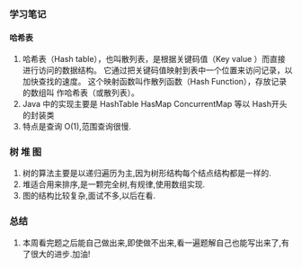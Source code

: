 ### 学习笔记

#### 哈希表
1. 哈希表（Hash table），也叫散列表，是根据关键码值（Key value ）而直接进行访问的数据结构。 它通过把关键码值映射到表中一个位置来访问记录，以加快查找的速度。 这个映射函数叫作散列函数（Hash Function），存放记录的数组叫 作哈希表（或散列表）。
2. Java 中的实现主要是 HashTable HasMap ConcurrentMap 等以 Hash开头的封装类
3. 特点是查询 O(1),范围查询很慢.

### 树 堆 图 
1. 树的算法主要是以递归遍历为主,因为树形结构每个结点结构都是一样的.
2. 堆适合用来排序,是一颗完全树,有规律,使用数组实现.
3. 图的结构比较复杂,面试不多,以后在看.

### 总结
1. 本周看完题之后能自己做出来,即使做不出来,看一遍题解自己也能写出来了,有了很大的进步.加油!
